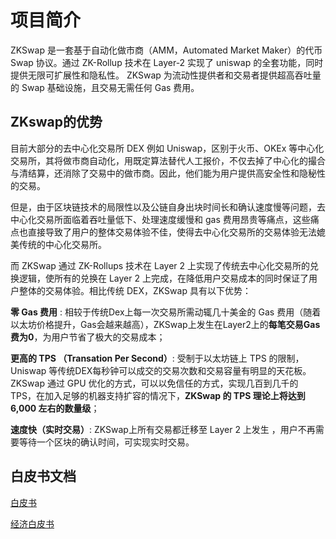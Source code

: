 # 项目简介


ZKSwap 是一套基于自动化做市商（AMM，Automated Market Maker）的代币 Swap 协议。通过 ZK-Rollup 技术在 Layer-2 实现了 uniswap 的全套功能，同时提供无限可扩展性和隐私性。
ZKSwap 为流动性提供者和交易者提供超高吞吐量的 Swap 基础设施，且交易无需任何 Gas 费用。
	
## ZKswap的优势
目前大部分的去中心化交易所 DEX 例如 Uniswap，区别于火币、OKEx 等中心化交易所，其将做市商自动化，用既定算法替代人工报价，不仅去掉了中心化的撮合与清结算，还消除了交易中的做市商。因此，他们能为用户提供高安全性和隐秘性的交易。

但是，由于区块链技术的局限性以及公链自身出块时间长和确认速度慢等问题，去中心化交易所面临着吞吐量低下、处理速度缓慢和 gas 费用昂贵等痛点，这些痛点也直接导致了用户的整体交易体验不佳，使得去中心化交易所的交易体验无法媲美传统的中心化交易所。

而 ZKSwap 通过 ZK-Rollups 技术在 Layer 2 上实现了传统去中心化交易所的兑换逻辑，使所有的兑换在 Layer 2 上完成，在降低用户交易成本的同时保证了用户整体的交易体验。相比传统 DEX，ZKSwap 具有以下优势：

**零 Gas 费用** : 相较于传统Dex上每一次交易所需动辄几十美金的 Gas 费用（随着以太坊价格提升，Gas会越来越高），ZKSwap上发生在Layer2上的**每笔交易Gas费为0**，为用户节省了极大的交易成本；

**更高的 TPS （Transation Per Second）**: 受制于以太坊链上 TPS 的限制，Uniswap 等传统DEX每秒钟可以成交的交易次数和交易容量有明显的天花板。ZKSwap 通过 GPU 优化的方式，可以以免信任的方式，实现几百到几千的 TPS，在加入足够的机器支持扩容的情况下，**ZKSwap 的 TPS 理论上将达到 6,000 左右的数量级**；

**速度快（实时交易）**: ZKSwap上所有交易都迁移至 Layer 2 上发生 ，用户不再需要等待一个区块的确认时间，可实现实时交易。


## 白皮书文档

[白皮书](https://github.com/l2labs/zkswap-whitepaper/blob/master/zkswap_cn.pdf)

[经济白皮书](https://github.com/l2labs/zkswap-whitepaper/blob/master/zks_economy_whitepaper_cn.pdf)



